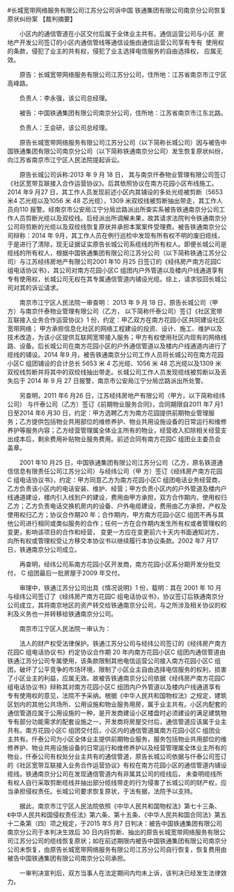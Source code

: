 #长城宽带网络服务有限公司江苏分公司诉中国 铁通集团有限公司南京分公司恢复原状纠纷案 
【裁判摘要】

　　小区内的通信管道在小区交付后属于全体业主共有。通信运营公司与小区  房地产开发公司签订的小区内通信管线等通信设施由通信运营公司享有专有  使用权的条款，侵犯了业主的共有权，侵犯了业主选择电信服务的自由选择权， 应属无效。



　　原告：长城宽带网络服务有限公司江苏分公司，住所地：江苏省南京市江宁区高峰路。

　　负责人：李永强，该公司总经理。

　　被告：中国铁通集团有限公司南京分公司，住所地：江苏省南京市江东北路。

　　负责人：王会研，该公司总经理。

　　原告长城宽带网络服务有限公司江苏分公司（以下简称长城公司）因与被告中国铁通集团有限公司南京分公司（以下简称铁通南京分公司）发生恢复原状纠纷，向江苏省南京市江宁区人民法院提起诉讼。

　　原告长城公司诉称:2013 年 9 月 18 日， 其与南京仟泰物业管理有限公司签订《社区宽带互联接入合作运营协议》。后其依照协议在南方花园小区布线施工。2014 年9 月27 日，其工作人员发现前述小区内其铺设的多处光缆被剪断（5653 米4 芯光缆以及1056 米 48 芯光缆），1309 米双绞线被剪断抽出带走，其工作人员向110 报警。经南京市公安局江宁分局岔路派出所查实系被告铁通南京分公司工作人员剪断光缆以及双绞线。后经派出所调解未果，故其请求法院判令铁通南京分公司将剪断的光缆以及双绞线恢复原状并承担本案案件受理费。被告铁通南京分公司辩称：2014 年 9月，其工作人员在例行巡检中发现有所有权不明的废旧缆线，于是进行了清除，现无证据证实原告长城公司系缆线的所有权人。即便长城公司是缆线的所有权人，根据中国铁通集团有限公司江苏分公司（以下简称铁通江苏分公司）与江苏经纬房地产有限公司2001 年10 月25 日签订的《经纬房产南方花园C 组电话协议书》，其公司对南方花园小区C 组团内户外管道以及楼内户线通道享有专有使用权，长城公司无权在其专属通信管道内铺设光缆。综上，请求驳回长城公司对其的诉讼请求。



　　南京市江宁区人民法院一审查明： 2013 年 9 月 18 日，原告长城公司（甲方）与南京仟泰物业管理有限公司（乙方， 以下简称仟泰公司）签订《社区宽带互联接入业务合作运营协议》1 份，约定：甲乙双方在南方花园小区共同建设社区宽带网络； 甲方承担信息化社区的网络工程建设的投资、设计、施工、维护以及技术改造，为该小区提供互联网宽带接入服务；甲方有权使用社区内现有的网络线路、设备。后长城公司在南方花园小区的户外通信管道以及楼内户线通道内进行了缆线的铺设。2014 年9 月，被告铁通南京分公司工作人员将长城公司在南方花园小区C 组团铺设的合计总长 5653 米 4 芯光缆、1056 米 48 芯光缆以及1309 米双绞线剪断并将其中的双绞线抽出带走。长城公司工作人员发现缆线被剪断以及丢失后于 2014 年 9 月 27 日报警，南京市公安局江宁分局岔路派出所处警。

　　另查明，2011 年6 月26 日，江苏经纬房地产有限公司（甲方，以下简称经纬公司） 与仟泰公司（乙方）签订《前期物业服务合同》，合同期限自2011 年7 月1 日至2014 年6 月30 日，约定：甲方选聘乙方为南方花园提供前期物业管理服务；乙方提供包括物业共用部位的维修养护、物业共用设施设备的日常运行和维修养护等服务内容；乙方经营管理属全体业主所有的物业，经营收入扣除相关经营支出成本后，剩余费用补贴物业服务费用。前述合同有南方花园C 组团业主委员会盖章。

　　2001 年10 月25 日，中国铁通集团有限公司江苏分公司（乙方，原名铁道通信信息有限责任公司江苏分公司）与经纬公司（甲 方）签订《经纬房产南方花园C 组电话协议书》，约定：甲方同意乙方为南方花园小区C 组团电话业务经营商，乙方负责该小区内的电话安装、维护、经营；甲方负责小区内的户外管道及楼内户线通道建设，楼内引入线到户的建设，费用由甲方承担，双方合作期内，使用权归乙方；乙方负责电话交换机房内的设备、户外电缆建设，费用由乙方承担，产权及使用权归乙方；协议合作期20 年；合作期内，甲方南方花园小区C 组团不再与其他公司进行相同或类似服务的合作；任何一方在合作期内发生所有权或者管理权的变更，影响该项目的合作和经营， 变更一方应在变更前六十天内书面通知对方，向所有权或管理权受让方移交本协议书以继续履行本协议条款。2002 年7 月17 日，铁通南京分公司成立。

　　再查明，经纬公司系南方花园小区开发商，南方花园小区系分期开发分批交付， C 组团最后一批房屋于2009 年交付。

　　审理中，铁通江苏分公司出具《情况说明》1 份，载明：其在 2001 年 10 月与经纬公司签订了《经纬房产南方花园C 组电话协议书》，协议签订后铁通南京分公司成立，其将南京地区的资产转交给铁通南京分公司，与之所涉及相关协议的权利及义务也一并转移给铁通南京分公司。



　　南京市江宁区人民法院一审认为：

　　法人的财产权受法律保护。铁通江苏分公司与经纬公司签订的《经纬房产南方花园C 组电话协议书》约定协议合作期 20 年内南方花园小区C 组团内通信管道由铁通江苏分公司专属使用，该条款限制其他电信运营公司接入南方花园小区C 组团，破坏了公平竞争的市场环境，限制了小区业主自由选择电信服务的权利，损害了小区业主的利益，应属无效。故被告铁通南京分公司依据《经纬房产南方花园C 组电话协议书》辩称其对南方花园小区C 组团内户外管道以及楼内户线通道享有专有使用权的意见，法院不予采纳。根据《中华人民共和国物权法》之规定，建筑区划内的其他公共场所、公用设施和物业服务用房，属于业主共有。小区内配套的通信管道应属于公用设施的一种，是开发商建设小区楼盘时必须建设的满足建筑物专有部分功能需求的配套设施之一，开发商将房屋交付后，通信管道应该属于业主共有。南方花园小区C 组团交付后，小区内的通信管道属南方花园小区C 组团业主共有。仟泰公司为小区全体业主提供前期物业服务，服务包括物业共用部位的维修养护、物业共用设施设备的日常运行和维修养护以及经营管理属全体业主所有的物业，仟泰公司有权处分业主共有的通信管道，原告长城公司依据与仟泰公司签订的《社区宽带互联接入业务合作运营协议》有权在南方花园小区的通信管道内铺设缆线。铁通南京分公司在发现通信管道内有非属其公司的缆线后， 未查明缆线所有权人自行采取剪断缆线并抽出部分缆线带走的行为侵害了长城公司的财产权，应当承担侵权责任。长城公司要求恢复原状，于法有据，法院予以支持。



　　据此，南京市江宁区人民法院依照《中华人民共和国物权法》第七十三条、《中华人民共和国侵权责任法》第六条、第十五条、《中华人民共和国合同法》第五十二条第（四）项之规定，于2015 年5 月7 日判决：被告中国铁通集团有限公司南京分公司于本判决生效后 30 日内将剪断、抽出的原告长城宽带网络服务有限公司江苏分公司的缆线恢复原状；如在前述期限内被告中国铁通集团有限公司南京分公司未恢复，由原告长城宽带网络服务有限公司江苏分公司自行恢复，恢复费用由被告中国铁通集团有限公司南京分公司承担。



　　一审判决宣判后，双方当事人在法定期间内均未上诉，该判决已经发生法律效力。




